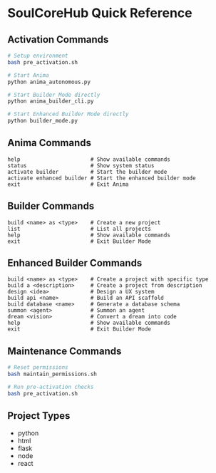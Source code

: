 # SoulCoreHub Quick Reference

## Activation Commands

```bash
# Setup environment
bash pre_activation.sh

# Start Anima
python anima_autonomous.py

# Start Builder Mode directly
python anima_builder_cli.py

# Start Enhanced Builder Mode directly
python builder_mode.py
```

## Anima Commands

```
help                      # Show available commands
status                    # Show system status
activate builder          # Start the builder mode
activate enhanced builder # Start the enhanced builder mode
exit                      # Exit Anima
```

## Builder Commands

```
build <name> as <type>    # Create a new project
list                      # List all projects
help                      # Show available commands
exit                      # Exit Builder Mode
```

## Enhanced Builder Commands

```
build <name> as <type>    # Create a project with specific type
build a <description>     # Create a project from description
design <idea>             # Design a UX system
build api <name>          # Build an API scaffold
build database <name>     # Generate a database schema
summon <agent>            # Summon an agent
dream <vision>            # Convert a dream into code
help                      # Show available commands
exit                      # Exit Builder Mode
```

## Maintenance Commands

```bash
# Reset permissions
bash maintain_permissions.sh

# Run pre-activation checks
bash pre_activation.sh
```

## Project Types

- python
- html
- flask
- node
- react
